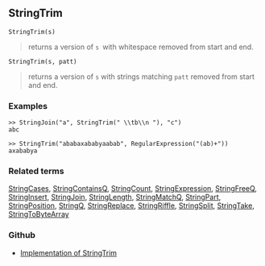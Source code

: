 ## StringTrim

```
StringTrim(s)
```

> returns a version of `s `with whitespace removed from start and end.

```
StringTrim(s, patt)
```

> returns a version of `s` with strings matching `patt` removed from start and end.

### Examples

```
>> StringJoin("a", StringTrim(" \\tb\\n "), "c") 
abc

>> StringTrim("ababaxababyaabab", RegularExpression("(ab)+")) 
axababya
```

### Related terms
[StringCases](StringCases.md), [StringContainsQ](StringContainsQ.md), [StringCount](StringCount.md), [StringExpression](StringExpression.md), [StringFreeQ](StringFreeQ.md), [StringInsert](StringInsert.md), [StringJoin](StringJoin.md), [StringLength](StringLength.md), [StringMatchQ](StringMatchQ.md), [StringPart](StringPart.md), [StringPosition](StringPosition.md), [StringQ](StringQ.md), [StringReplace](StringReplace.md), [StringRiffle](StringRiffle.md), [StringSplit](StringSplit.md), [StringTake](StringTake.md), [StringToByteArray](StringToByteArray.md)

### Github

* [Implementation of StringTrim](https://github.com/axkr/symja_android_library/blob/master/symja_android_library/matheclipse-core/src/main/java/org/matheclipse/core/builtin/StringFunctions.java#L2667) 
